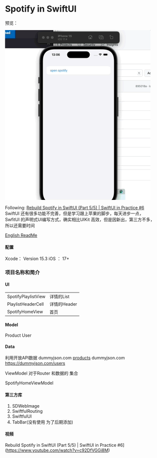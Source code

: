  
 
# **Spotify in SwiftUI** 
 
预览： 

 ![](PreviewFiles/Apr-27-2024%2013-07-31.gif)

Following: [Rebuild Spotify in SwiftUI \(Part 5/5\) | SwiftUI in Practice \#6](https://www.youtube.com/watch?v=c92DfVGGi8M)
SwiftUI 还有很多功能不完善，但是学习跟上苹果的脚步，每天进步一点，SwfitUI 的声明式UI编写方式，确实相比UIKit 高效，但是因新出，第三方不多，所以还需要时间
 
 [English ReadMe ](/SwiftUISpotify/README-E.md)


 #### 配置
Xcode： Version 15.3 
iOS ： 17+ 

### 项目名称和简介
#### UI
|       |           |
|---------------------|------------|
| SpotifyPlaylistView | 详情的List    |
| PlaylistHeaderCell  | 详情的Header  |
| SpotifyHomeView     | 首页         |

#### Model
Product
User

#### Data
利用开放API数据
dummyjson.com [products](https://dummyjson.com/products)
dummyjson.com  https://dummyjson.com/users

ViewModel
对于Router 和数据的 集合

SpotifyHomeViewModel

#### 第三方库
1. SDWebImage
2. SwiftfulRouting
3. SwiftfulUI
4. TabBar(没有使用 为了后期添加)
 
 
#### 视频
Rebuild Spotify in SwiftUI \(Part 5/5\) | SwiftUI in Practice \#6](https://www.youtube.com/watch?v=c92DfVGGi8M)

 